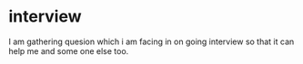 # interview

I am gathering quesion which i am facing in on going interview so that it can help me and some one else too.
